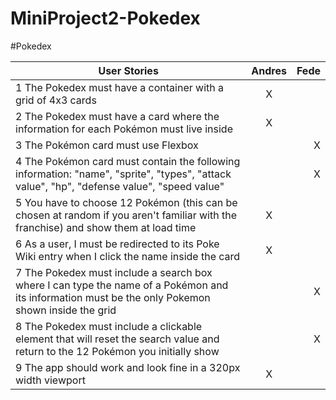 # MiniProject2-Pokedex

#Pokedex

| User Stories                                                                                                                                      | Andres | Fede |
| ------------------------------------------------------------------------------------------------------------------------------------------------- | :----: | ---: |
| 1 The Pokedex must have a container with a grid of 4x3 cards                                                                                      |   X    |      |
| 2 The Pokedex must have a card where the information for each Pokémon must live inside                                                            |   X    |      |
| 3 The Pokémon card must use Flexbox                                                                                                               |       |   X   |
| 4 The Pokémon card must contain the following information: "name", "sprite", "types", "attack value", "hp", "defense value", "speed value"        |        |   X   |
| 5 You have to choose 12 Pokémon (this can be chosen at random if you aren't familiar with the franchise) and show them at load time               |  X     |      |
| 6 As a user, I must be redirected to its Poke Wiki entry when I click the name inside the card                                                    |  X     |      |
| 7 The Pokedex must include a search box where I can type the name of a Pokémon and its information must be the only Pokemon shown inside the grid |        |   X   |
| 8 The Pokedex must include a clickable element that will reset the search value and return to the 12 Pokémon you initially show                   |        |    X  |
| 9 The app should work and look fine in a 320px width viewport                                                                                     |   X    |      |
